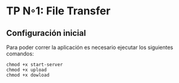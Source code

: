 # TP N◦1: File Transfer

## Configuración inicial
Para poder correr la aplicación es necesario ejecutar los siguientes comandos:

```
chmod +x start-server
chmod +x upload
chmod +x dowload
```